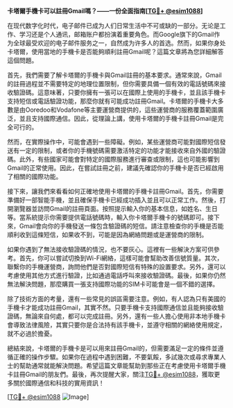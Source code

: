 **卡塔爾手機卡可以註冊Gmail嗎？——一份全面指南[[TG💪+ @esim1088](https://t.me/s/esim1088)]**

在现代数字化时代，电子邮件已成为人们日常生活中不可或缺的一部分。无论是工作、学习还是个人通讯，邮箱账户都扮演着重要角色。而Google旗下的Gmail作为全球最受欢迎的电子邮件服务之一，自然成为许多人的首选。然而，如果你身处卡塔爾，使用當地的手機卡是否能夠順利註冊Gmail呢？這篇文章將為您詳細解答這個問題。

首先，我們需要了解卡塔爾的手機卡與Gmail註冊的基本要求。通常來說，Gmail的註冊過程並不需要特定的地理位置限制，但你需要具備一個有效的電話號碼來接收驗證碼。這意味著，只要你擁有一張可以在國際上使用的手機卡，並且該手機卡支持短信或電話驗證功能，那麼你就有可能成功註冊Gmail。卡塔爾的手機卡大多數是由Ooredoo和Vodafone等主要運營商提供的，這些運營商的服務覆蓋範圍廣泛，並且支持國際通信。因此，從理論上講，使用卡塔爾的手機卡註冊Gmail是完全可行的。

然而，在實際操作中，可能會遇到一些障礙。例如，某些運營商可能對國際短信發送有一定的限制，或者你的手機號碼需要激活特定的功能才能接收來自外國的驗證碼。此外，有些國家可能會對特定的國際服務進行審查或限制，這也可能影響到Gmail的正常使用。因此，在嘗試註冊之前，建議先確認你的手機卡是否已經啟用了相關的國際功能。

接下來，讓我們來看看如何正確地使用卡塔爾的手機卡註冊Gmail。首先，你需要準備好一部智能手機，並且確保手機卡已經成功插入並且可以正常工作。然後，打開瀏覽器並訪問Gmail的註冊頁面。按照提示輸入你的基本信息，如姓名、生日等。當系統提示你需要提供電話號碼時，輸入你卡塔爾手機卡的號碼即可。接下來，Gmail會向你的手機發送一條包含驗證碼的短信。請注意檢查你的手機是否能順利收到這條短信，如果收不到，可能是因為網絡問題或是運營商的限制。

如果你遇到了無法接收驗證碼的情況，也不要灰心。這裡有一些解決方案可供參考。首先，你可以嘗試切換到Wi-Fi網絡，這樣可能會幫助改善信號質量。其次，聯繫你的手機運營商，詢問他們是否對國際短信有特殊的設置要求。另外，還可以考慮使用其他方式進行驗證，比如通過電話呼叫來接收驗證碼。最後，如果你仍然無法解決問題，那麼購買一張支持國際功能的SIM卡可能會是一個不錯的選擇。

除了技術方面的考量，還有一些常見的誤區需要注意。例如，有人認為只有美國的手機卡才能成功註冊Gmail，其實不然。只要手機卡支持國際通信並且能夠接收驗證碼，無論來自何處，都可以完成註冊。另外，還有一些人擔心使用非本地手機卡會導致法律風險，其實只要你是合法持有該手機卡，並遵守相關的網絡使用規定，就不必過於擔憂。

總結來說，卡塔爾的手機卡是可以用來註冊Gmail的，但需要滿足一定的條件並遵循正確的操作步驟。如果你在過程中遇到困難，不要氣餒，多試幾次或尋求專業人士的幫助通常就能解決問題。希望這篇文章能幫助到那些正在考慮使用卡塔爾手機卡註冊Gmail的朋友們。最後，再次提醒大家，關注[TG💪+ @esim1088](https://t.me/s/esim1088)，獲取更多關於國際通信和科技的實用資訊！

[[TG💪+ @esim1088](https://t.me/s/esim1088) ![Image](https://i.postimg.cc/4NQfJmqS/Snipaste-2025-05-13-00-14-12.png)]